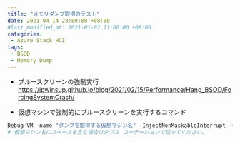 ```yaml
---
title: "メモリダンプ取得のテスト"
date: 2021-04-14 23:00:00 +08:00
#last_modified_at: 2021-01-02 11:00:00 +08:00
categories: 
 - Azure Stack HCI
tags:
 - BSOD
 - Memory Dump
---
```


+ ブルースクリーンの強制実行
https://jpwinsup.github.io/blog/2021/02/15/Performance/Hang_BSOD/ForcingSystemCrash/

+ 仮想マシンで強制的にブルースクリーンを実行するコマンド
```powershell
Debug-VM -name "ダンプを取得する仮想マシン名" -InjectNonMaskableInterrupt -Confirm:$false -Force
# 仮想マシン名にスペースを含む場合はダブル コーテーションで括ってください。
```

